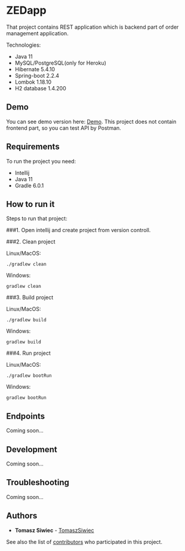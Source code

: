 # ZEDapp

That project contains REST application which is backend part of order management application.

Technologies:
* Java 11
* MySQL/PostgreSQL(only for Heroku)
* Hibernate 5.4.10
* Spring-boot 2.2.4
* Lombok 1.18.10
* H2 database 1.4.200


## Demo

You can see demo version here: [Demo](https://zedapp.herokuapp.com/). 
This project does not contain frontend part, so you can test API by Postman.


## Requirements

To run the project you need:
* Intellij
* Java 11
* Gradle 6.0.1

## How to run it

Steps to run that project:

###1. Open intellij and create project from version controll.

###2. Clean project

Linux/MacOS:
```
./gradlew clean
```

Windows:
```
gradlew clean
```

###3. Build project

Linux/MacOS:
```
./gradlew build
```

Windows:
```
gradlew build
```

###4. Run project

Linux/MacOS:
```
./gradlew bootRun
```

Windows:
```
gradlew bootRun
```

## Endpoints

Coming soon...

## Development

Coming soon...

## Troubleshooting

Coming soon...
## Authors

* **Tomasz Siwiec** - [TomaszSiwiec](https://github.com/TomaszSiwiec)

See also the list of [contributors](https://github.com/TomaszSiwiec/ZEDapp/graphs/contributors) who participated in this project.
